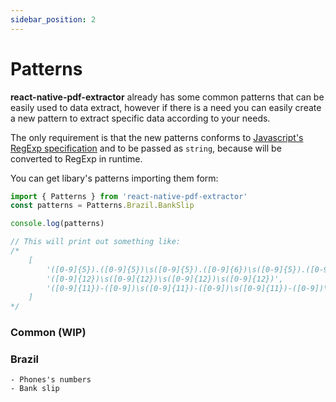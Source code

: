 ```yaml
---
sidebar_position: 2
---
```

# Patterns

**react-native-pdf-extractor** already has some common patterns that can be easily used to data extract, however if there is a need you can easily create a new pattern to extract specific data according to your needs.

The only requirement is that the new patterns conforms to [Javascript's RegExp specification](https://www.w3schools.com/jsref/jsref_obj_regexp.asp#:~:text=RegExp%20Object,pattern%20with%20Properties%20and%20Methods.) and to be passed as `string`, because will be converted to RegExp in runtime.

You can get libary's patterns importing them form:

```ts
import { Patterns } from 'react-native-pdf-extractor'
const patterns = Patterns.Brazil.BankSlip

console.log(patterns)

// This will print out something like:
/*
    [
        '([0-9]{5}).([0-9]{5})\s([0-9]{5}).([0-9]{6})\s([0-9]{5}).([0-9]{6})\s([0-9])\s([0-9]{14})',
        '([0-9]{12})\s([0-9]{12})\s([0-9]{12})\s([0-9]{12})',
        '([0-9]{11})-([0-9])\s([0-9]{11})-([0-9])\s([0-9]{11})-([0-9])\s([0-9]{11})-([0-9])'
    ]
*/
```

### Common (WIP)
### Brazil
    - Phones's numbers
    - Bank slip

